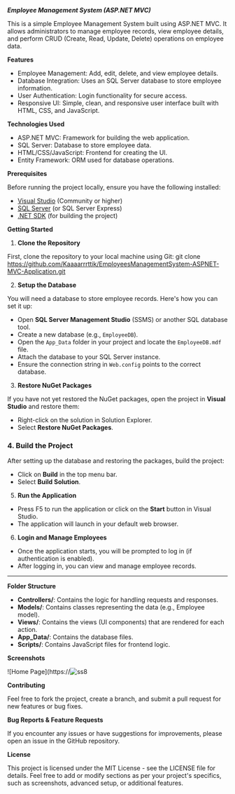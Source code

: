 **_Employee Management System (ASP.NET MVC)_**

This is a simple Employee Management System built using ASP.NET MVC.
It allows administrators to manage employee records, view employee details, and perform CRUD (Create, Read, Update, Delete) operations on employee data.

**Features**

- Employee Management: Add, edit, delete, and view employee details.
- Database Integration: Uses an SQL Server database to store employee information.
- User Authentication: Login functionality for secure access.
- Responsive UI: Simple, clean, and responsive user interface built with HTML, CSS, and JavaScript.

**Technologies Used**

- ASP.NET MVC: Framework for building the web application.
- SQL Server: Database to store employee data.
- HTML/CSS/JavaScript: Frontend for creating the UI.
- Entity Framework: ORM used for database operations.

**Prerequisites**

Before running the project locally, ensure you have the following installed:

- [Visual Studio](https://visualstudio.microsoft.com/) (Community or higher)
- [SQL Server](https://www.microsoft.com/en-us/sql-server) (or SQL Server Express)
- [.NET SDK](https://dotnet.microsoft.com/download) (for building the project)

**Getting Started**

1. **Clone the Repository**

First, clone the repository to your local machine using Git:
git clone https://github.com/Kaaaarrrttik/EmployeesManagementSystem-ASPNET-MVC-Application.git


2. **Setup the Database**

You will need a database to store employee records. Here's how you can set it up:

- Open **SQL Server Management Studio** (SSMS) or another SQL database tool.
- Create a new database (e.g., `EmployeeDB`).
- Open the `App_Data` folder in your project and locate the `EmployeeDB.mdf` file.
- Attach the database to your SQL Server instance.
- Ensure the connection string in `Web.config` points to the correct database.


3. **Restore NuGet Packages**

If you have not yet restored the NuGet packages, open the project in **Visual Studio** and restore them:

- Right-click on the solution in Solution Explorer.
- Select **Restore NuGet Packages**.

### 4. Build the Project

After setting up the database and restoring the packages, build the project:

- Click on **Build** in the top menu bar.
- Select **Build Solution**.

5. **Run the Application**

- Press F5 to run the application or click on the **Start** button in Visual Studio.
- The application will launch in your default web browser.

6. **Login and Manage Employees**

- Once the application starts, you will be prompted to log in (if authentication is enabled).
- After logging in, you can view and manage employee records.
  
---

**Folder Structure**

- **Controllers/**: Contains the logic for handling requests and responses.
- **Models/**: Contains classes representing the data (e.g., Employee model).
- **Views/**: Contains the views (UI components) that are rendered for each action.
- **App_Data/**: Contains the database files.
- **Scripts/**: Contains JavaScript files for frontend logic.

**Screenshots**

![Home Page](https://![ss8](https://github.com/user-attachments/assets/7f5f87a6-4826-46ff-87a0-aa7d12ba5a17)


**Contributing**

Feel free to fork the project, create a branch, and submit a pull request for new features or bug fixes.

**Bug Reports & Feature Requests**

If you encounter any issues or have suggestions for improvements, please open an issue in the GitHub repository.

**License**

This project is licensed under the MIT License - see the LICENSE file for details.
Feel free to add or modify sections as per your project's specifics, such as screenshots, advanced setup, or additional features.
